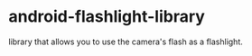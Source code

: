 android-flashlight-library
==========================

library that allows you to use the camera's flash as a flashlight.
